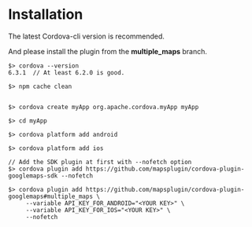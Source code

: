 # Installation

The latest Cordova-cli version is recommended.

And please install the plugin from the **multiple_maps** branch.

```
$> cordova --version
6.3.1  // At least 6.2.0 is good.

$> npm cache clean


$> cordova create myApp org.apache.cordova.myApp myApp

$> cd myApp

$> cordova platform add android

$> cordova platform add ios

// Add the SDK plugin at first with --nofetch option
$> cordova plugin add https://github.com/mapsplugin/cordova-plugin-googlemaps-sdk --nofetch

$> cordova plugin add https://github.com/mapsplugin/cordova-plugin-googlemaps#multiple_maps \
     --variable API_KEY_FOR_ANDROID="<YOUR KEY>" \
     --variable API_KEY_FOR_IOS="<YOUR KEY>" \
     --nofetch
```
